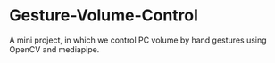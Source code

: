 # Gesture-Volume-Control
A mini project, in which we control PC volume by hand gestures using OpenCV and mediapipe.
